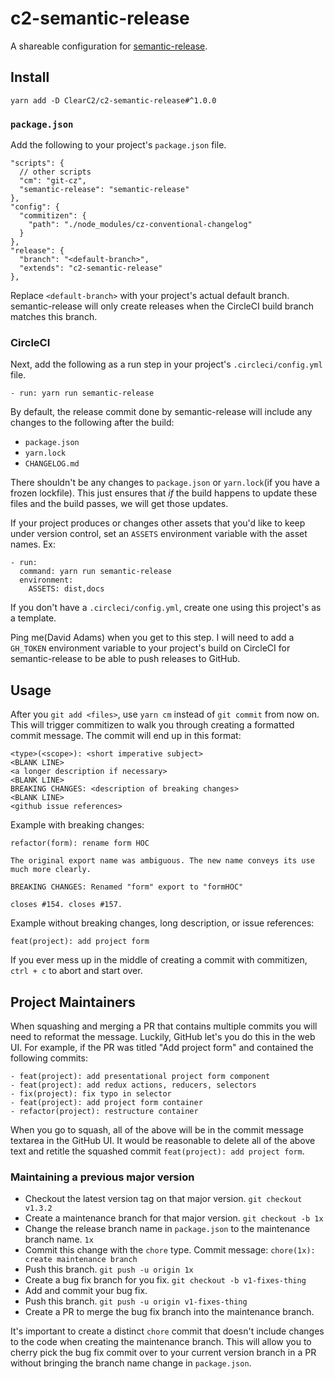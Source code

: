 # c2-semantic-release

A shareable configuration for [semantic-release](https://github.com/semantic-release/semantic-release).

## Install
```
yarn add -D ClearC2/c2-semantic-release#^1.0.0
```

### `package.json`
Add the following to your project's `package.json` file.

```
"scripts": {
  // other scripts
  "cm": "git-cz",
  "semantic-release": "semantic-release"
},
"config": {
  "commitizen": {
    "path": "./node_modules/cz-conventional-changelog"
  }
},
"release": {
  "branch": "<default-branch>",
  "extends": "c2-semantic-release"
},
```

Replace `<default-branch>` with your project's actual default branch. semantic-release will only create releases when the CircleCI build branch matches this branch.

### CircleCI
Next, add the following as a run step in your project's `.circleci/config.yml` file.
```
- run: yarn run semantic-release
```

By default, the release commit done by semantic-release will include any changes to the following after the build:

- `package.json`
- `yarn.lock`
- `CHANGELOG.md`

There shouldn't be any changes to `package.json` or `yarn.lock`(if you have a frozen lockfile). This just ensures that _if_ the build happens to update these files and the build passes, we will get those updates.

If your project produces or changes other assets that you'd like to keep under version control, set an `ASSETS` environment variable with the asset names. Ex:
```
- run:
  command: yarn run semantic-release
  environment:
    ASSETS: dist,docs
```

If you don't have a `.circleci/config.yml`, create one using this project's as a template.

Ping me(David Adams) when you get to this step. I will need to add a `GH_TOKEN` environment variable to your project's build on CircleCI for
semantic-release to be able to push releases to GitHub.

## Usage
After you `git add <files>`, use `yarn cm` instead of `git commit` from now on. This will trigger commitizen
to walk you through creating a formatted commit message. The commit will end up in this format:

```
<type>(<scope>): <short imperative subject>
<BLANK LINE>
<a longer description if necessary>
<BLANK LINE>
BREAKING CHANGES: <description of breaking changes>
<BLANK LINE>
<github issue references>
```

Example with breaking changes:
```
refactor(form): rename form HOC

The original export name was ambiguous. The new name conveys its use much more clearly.

BREAKING CHANGES: Renamed "form" export to "formHOC"

closes #154. closes #157.
```

Example without breaking changes, long description, or issue references:
```
feat(project): add project form
```

If you ever mess up in the middle of creating a commit with commitizen, `ctrl + c` to abort and start over.

## Project Maintainers
When squashing and merging a PR that contains multiple commits you will need to reformat the message. Luckily, GitHub let's you do this in the
web UI. For example, if the PR was titled "Add project form" and contained the following commits:

```
- feat(project): add presentational project form component
- feat(project): add redux actions, reducers, selectors
- fix(project): fix typo in selector
- feat(project): add project form container
- refactor(project): restructure container
```

When you go to squash, all of the above will be in the commit message textarea in the GitHub UI. It would be reasonable to delete all of the
above text and retitle the squashed commit `feat(project): add project form`.

### Maintaining a previous major version
- Checkout the latest version tag on that major version. `git checkout v1.3.2`
- Create a maintenance branch for that major version. `git checkout -b 1x`
- Change the release branch name in `package.json` to the maintenance branch name. `1x`
- Commit this change with the `chore` type. Commit message: `chore(1x): create maintenance branch`
- Push this branch. `git push -u origin 1x`
- Create a bug fix branch for you fix. `git checkout -b v1-fixes-thing`
- Add and commit your bug fix.
- Push this branch. `git push -u origin v1-fixes-thing`
- Create a PR to merge the bug fix branch into the maintenance branch.

It's important to create a distinct `chore` commit that doesn't include changes to the code when creating the maintenance branch. This will allow you to
cherry pick the bug fix commit over to your current version branch in a PR without bringing the branch name change in `package.json`.
